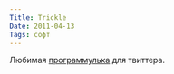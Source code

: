 ```yaml
---
Title: Trickle
Date: 2011-04-13
Tags: софт
---
```


Любимая [программулька](http://trickleapp.com/) для твиттера.
